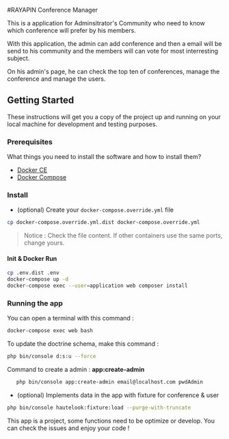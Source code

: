 
#RAYAPIN Conference Manager

This is a application for Adminsitrator's Community who need to know which conference will prefer by his members.

With this application, the admin can add conference and then a email will be send to his community and the members
will can vote for most interresting subject.

On his admin's page, he can check the top ten of conferences, manage the conference
and manage the users.


## Getting Started

These instructions will get you a copy of the project up and running on your local machine for development and testing purposes.

### Prerequisites

What things you need to install the software and how to install them?

- [Docker CE](https://www.docker.com/community-edition)
- [Docker Compose](https://docs.docker.com/compose/install)

### Install

- (optional) Create your `docker-compose.override.yml` file

```bash
cp docker-compose.override.yml.dist docker-compose.override.yml
```
> Notice : Check the file content. If other containers use the same ports, change yours.

#### Init & Docker Run

```bash
cp .env.dist .env
docker-compose up -d
docker-compose exec --user=application web composer install
```

### Running the app

You can open a terminal with this command : 
```bash
docker-compose exec web bash
```

To update the doctrine schema, make this command :
```bash
php bin/console d:s:u --force
```


Command to create a admin :  **app:create-admin**

```bash
   php bin/console app:create-admin email@localhost.com pwdAdmin
   ```
   
   - (optional) Implements data in the app with fixture for conference & user 
   
   ```bash
   php bin/console hautelook:fixture:load --purge-with-truncate
   ```
   
 This app is a project, some functions need to be optimize or develop.
 You can check the issues and enjoy your code !
